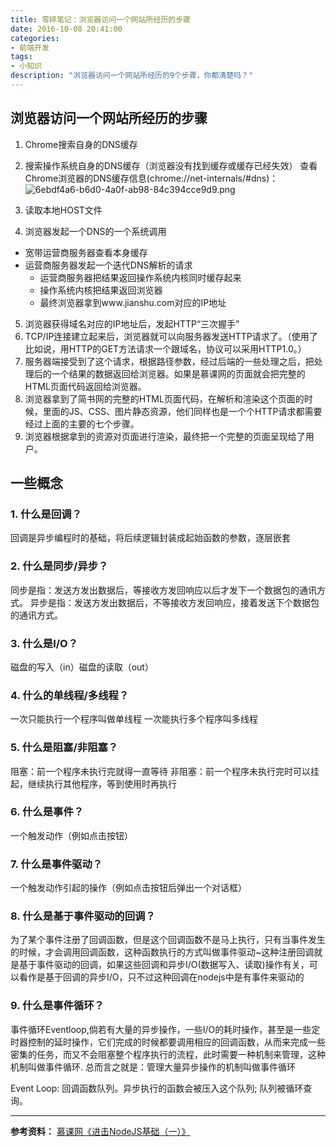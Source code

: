 ```yaml
---
title: 零碎笔记：浏览器访问一个网站所经历的步骤
date: 2016-10-08 20:41:00
categories:
- 前端开发
tags:
- 小知识
description: "浏览器访问一个网站所经历的9个步骤，你都清楚吗？"
---
```


## 浏览器访问一个网站所经历的步骤

1. Chrome搜索自身的DNS缓存
2. 搜索操作系统自身的DNS缓存（浏览器没有找到缓存或缓存已经失效）
  查看Chrome浏览器的DNS缓存信息(chrome://net-internals/#dns)：
![6ebdf4a6-b6d0-4a0f-ab98-84c394cce9d9.png](http://upload-images.jianshu.io/upload_images/68937-2717abdc8d91ee0f.png?imageMogr2/auto-orient/strip%7CimageView2/2/w/1240)
 
3. 读取本地HOST文件
4. 浏览器发起一个DNS的一个系统调用
  + 宽带运营商服务器查看本身缓存
  + 运营商服务器发起一个迭代DNS解析的请求
    - 运营商服务器把结果返回操作系统内核同时缓存起来
    - 操作系统内核把结果返回浏览器
    - 最终浏览器拿到www.jianshu.com对应的IP地址
5. 浏览器获得域名对应的IP地址后，发起HTTP“三次握手”
6. TCP/IP连接建立起来后，浏览器就可以向服务器发送HTTP请求了。（使用了比如说，用HTTP的GET方法请求一个跟域名，协议可以采用HTTP1.0。）
7. 服务器端接受到了这个请求，根据路径参数，经过后端的一些处理之后，把处理后的一个结果的数据返回给浏览器。如果是慕课网的页面就会把完整的HTML页面代码返回给浏览器。
8. 浏览器拿到了简书网的完整的HTML页面代码，在解析和渲染这个页面的时候，里面的JS、CSS、图片静态资源，他们同样也是一个个HTTP请求都需要经过上面的主要的七个步骤。
9. 浏览器根据拿到的资源对页面进行渲染，最终把一个完整的页面呈现给了用户。

## 一些概念

### 1. 什么是回调？

回调是异步编程时的基础，将后续逻辑封装成起始函数的参数，逐层嵌套
### 2. 什么是同步/异步？

同步是指：发送方发出数据后，等接收方发回响应以后才发下一个数据包的通讯方式。 
异步是指：发送方发出数据后，不等接收方发回响应，接着发送下个数据包的通讯方式。 
### 3. 什么是I/O？

磁盘的写入（in）磁盘的读取（out）
### 4. 什么的单线程/多线程？

一次只能执行一个程序叫做单线程
一次能执行多个程序叫多线程
### 5. 什么是阻塞/非阻塞？

阻塞：前一个程序未执行完就得一直等待
非阻塞：前一个程序未执行完时可以挂起，继续执行其他程序，等到使用时再执行
### 6. 什么是事件？

一个触发动作（例如点击按钮）
### 7. 什么是事件驱动？

一个触发动作引起的操作（例如点击按钮后弹出一个对话框）
### 8. 什么是基于事件驱动的回调？

为了某个事件注册了回调函数，但是这个回调函数不是马上执行，只有当事件发生的时候，才会调用回调函数，这种函数执行的方式叫做事件驱动~这种注册回调就是基于事件驱动的回调，如果这些回调和异步I/O(数据写入、读取)操作有关，可以看作是基于回调的异步I/O，只不过这种回调在nodejs中是有事件来驱动的
### 9. 什么是事件循环？

事件循环Eventloop,倘若有大量的异步操作，一些I/O的耗时操作，甚至是一些定时器控制的延时操作，它们完成的时候都要调用相应的回调函数，从而来完成一些密集的任务，而又不会阻塞整个程序执行的流程，此时需要一种机制来管理，这种机制叫做事件循环.
总而言之就是：管理大量异步操作的机制叫做事件循环
 
Event Loop:
回调函数队列。异步执行的函数会被压入这个队列; 队列被循环查询。

************
**参考资料：**
[慕课网《进击NodeJS基础（一）》](http://www.imooc.com/view/348)
